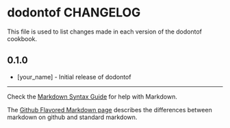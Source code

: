 dodontof CHANGELOG
==================

This file is used to list changes made in each version of the dodontof cookbook.

0.1.0
-----
- [your_name] - Initial release of dodontof

- - -
Check the [Markdown Syntax Guide](http://daringfireball.net/projects/markdown/syntax) for help with Markdown.

The [Github Flavored Markdown page](http://github.github.com/github-flavored-markdown/) describes the differences between markdown on github and standard markdown.
